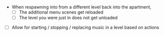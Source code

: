 - When respawning into from a different level back into the apartment,
	- [ ] The additional menu scenes get reloaded
	- [ ] The level you were just in does not get unloaded
- [ ] Allow for starting / stopping / replacing music in a level based on actions
